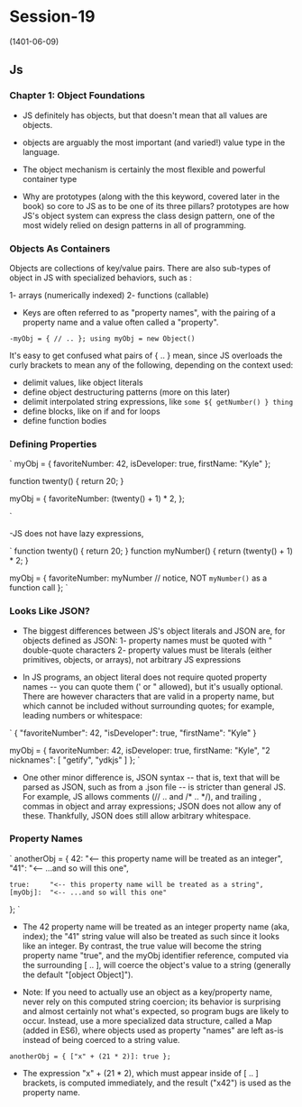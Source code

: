 # Session-19
(1401-06-09)

## Js

### Chapter 1: Object Foundations

- JS definitely has objects, but that doesn't mean that all values are objects.
- objects are arguably the most important (and varied!) value type in the language.

- The object mechanism is certainly the most flexible and powerful container type

- Why are prototypes (along with the this keyword, covered later in the book) so core to JS as to be one of its three pillars?  prototypes are how JS's object system can express the class design pattern, one of the most widely relied on design patterns in all of programming. 

### Objects As Containers
Objects are collections of key/value pairs. There are also sub-types of object in JS with specialized behaviors, such as :

1- arrays (numerically indexed) 
2- functions (callable)

- Keys are often referred to as "property names", with the pairing of a property name and a value often called a "property".

`
-myObj = {
    // ..
};
using myObj = new Object()
`

It's easy to get confused what pairs of { .. } mean, since JS overloads the curly brackets to mean any of the following, depending on the context used:

- delimit values, like object literals
- define object destructuring patterns (more on this later)
- delimit interpolated string expressions, like `some ${ getNumber() } thing`
- define blocks, like on if and for loops
- define function bodies

### Defining Properties

`
myObj = {
    favoriteNumber: 42,
    isDeveloper: true,
    firstName: "Kyle"
};
 
function twenty() { return 20; }
 
myObj = {
    favoriteNumber: (twenty() + 1) * 2,
};

`

-JS does not have lazy expressions,

`
function twenty() { return 20; }
function myNumber() { return (twenty() + 1) * 2; }

myObj = {
    favoriteNumber: myNumber   // notice, NOT `myNumber()` as a function call
};
`

### Looks Like JSON?

- The biggest differences between JS's object literals and JSON are, for objects defined as JSON:
1- property names must be quoted with " double-quote characters
2- property values must be literals (either primitives, objects, or arrays), not arbitrary JS expressions

- In JS programs, an object literal does not require quoted property names -- you can quote them (' or " allowed), but it's usually optional. There are however characters that are valid in a property name, but which cannot be included without surrounding quotes; for example, leading numbers or whitespace:

`
{
    "favoriteNumber": 42,
    "isDeveloper": true,
    "firstName": "Kyle"
}

myObj = {
    favoriteNumber: 42,
    isDeveloper: true,
    firstName: "Kyle",
    "2 nicknames": [ "getify", "ydkjs" ]
};
`

- One other minor difference is, JSON syntax -- that is, text that will be parsed as JSON, such as from a .json file -- is stricter than general JS. For example, JS allows comments (// .. and /* .. */), and trailing , commas in object and array expressions; JSON does not allow any of these. Thankfully, JSON does still allow arbitrary whitespace.

### Property Names

`
anotherObj = {
    42:       "<-- this property name will be treated as an integer",
    "41":     "<-- ...and so will this one",

    true:     "<-- this property name will be treated as a string",
    [myObj]:  "<-- ...and so will this one"
};
`

- The 42 property name will be treated as an integer property name (aka, index); the "41" string value will also be treated as such since it looks like an integer. By contrast, the true value will become the string property name "true", and the myObj identifier reference, computed via the surrounding [ .. ], will coerce the object's value to a string (generally the default "[object Object]").

- Note:
If you need to actually use an object as a key/property name, never rely on this computed string coercion; its behavior is surprising and almost certainly not what's expected, so program bugs are likely to occur. Instead, use a more specialized data structure, called a Map (added in ES6), where objects used as property "names" are left as-is instead of being coerced to a string value.

`
anotherObj = {
    ["x" + (21 * 2)]: true
};
`

- The expression "x" + (21 * 2), which must appear inside of [ .. ] brackets, is computed immediately, and the result ("x42") is used as the property name.
